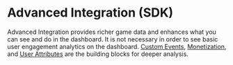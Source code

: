 Advanced Integration (SDK)
====================
Advanced Integration provides richer game data and enhances what you can see and do in the dashboard. It is not necessary in order to see basic user engagement analytics on the dashboard. [Custom Events](http://docs.unity3d.com/Manual/UnityAnalyticsCustomEventsSDK.html), [Monetization](http://docs.unity3d.com/Manual/UnityAnalyticsMonetizationSDK.html), and [User Attributes](http://docs.unity3d.com/Manual/UnityAnalyticsUserAttributesSDK.html) are the building blocks for deeper analysis.